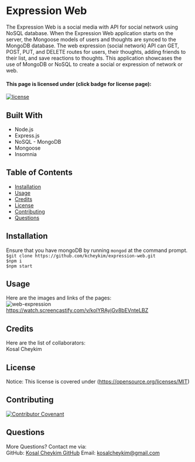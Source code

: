 # Expression Web

The Expression Web is a social media with API for social network using NoSQL database. When the Expression Web application starts on the server, the Mongoose models of users and thoughts are synced to the MongoDB database. The web expression (social network) API can GET, POST, PUT, and DELETE routes for users, their thoughts, adding friends to their list, and save reactions to thoughts. This application showcases the use of MongoDB or NoSQL to create a social or expression of network or web.

#### This page is licensed under (click badge for license page): 
[![license](https://img.shields.io/badge/License-MIT-yellow.svg)](https://opensource.org/licenses/MIT)

## Built With
* Node.js
* Express.js
* NoSQL - MongoDB
* Mongoose
* Insomnia

## Table of Contents
* [Installation](#installation)
* [Usage](#usage)
* [Credits](#credits)
* [License](#license) 
* [Contributing](#contributing) 
* [Questions](#questions)

## Installation
Ensure that you have mongoDB by running `mongod` at the command prompt. <br />
`$git clone https://github.com/kcheykim/expression-web.git` <br />
`$npm i` <br />
`$npm start`

## Usage
Here are the images and links of the pages: <br />
![web-expression](./assets/images/web-expression.gif?raw=true)<br />
https://watch.screencastify.com/v/kolYRAyjGv8bEVnteLBZ

## Credits
Here are the list of collaborators:  
Kosal Cheykim

## License
Notice: This license is covered under (https://opensource.org/licenses/MIT)

## Contributing
[![Contributor Covenant](https://img.shields.io/badge/Contributor%20Covenant-2.1-4baaaa.svg)](code_of_conduct.md)

## Questions
More Questions? Contact me via:  
GitHub: [Kosal Cheykim GitHub](https://github.com/kcheykim) 
Email: [kosalcheykim@gmail.com](mailto:kosalcheykim@gmail.com)
